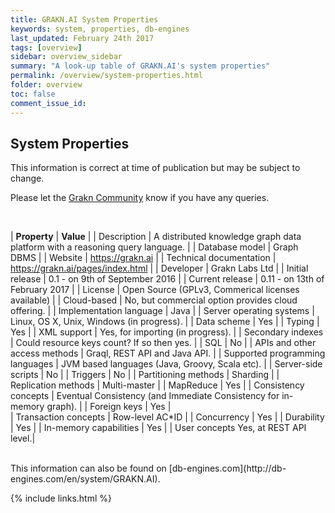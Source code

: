 ```yaml
---
title: GRAKN.AI System Properties
keywords: system, properties, db-engines
last_updated: February 24th 2017
tags: [overview]
sidebar: overview_sidebar
summary: "A look-up table of GRAKN.AI's system properties"
permalink: /overview/system-properties.html
folder: overview
toc: false
comment_issue_id: 
---
```


## System Properties

This information is correct at time of publication but may be subject to change. 
   
Please let the [Grakn Community](https://grakn.ai/community.html) know if you have any queries.

<br />

| **Property** | **Value** |
| Description | A distributed knowledge graph data platform with a reasoning query language. | 
| Database model	| Graph DBMS | 
| Website	| https://grakn.ai | 
| Technical documentation	| https://grakn.ai/pages/index.html | 
| Developer	| Grakn Labs Ltd | 
| Initial release	| 0.1 - on 9th of September 2016 | 
| Current release	| 0.11 - on 13th of February 2017 | 
| License	| Open Source (GPLv3, Commerical licenses available) | 
| Cloud-based	 | No, but commercial option provides cloud offering. | 
| Implementation language	| Java | 
| Server operating systems	| Linux, OS X, Unix, Windows (in progress). | 
| Data scheme	 | Yes | 
| Typing	| Yes | 
| XML support	 | Yes, for importing (in progress). | 
| Secondary indexes	| Could resource keys count? If so then yes. | 
| SQL	| No | 
| APIs and other access methods	| Graql, REST API and Java API. | 
| Supported programming languages	 | JVM based languages (Java, Groovy, Scala etc). | 
| Server-side scripts	| No | 
| Triggers	| No | 
| Partitioning methods	| Sharding | 
| Replication methods	| Multi-master | 
| MapReduce	| Yes | 
| Consistency concepts	| Eventual Consistency (and Immediate Consistency for in-memory graph). | 
| Foreign keys	| Yes |  
| Transaction concepts	| Row-level AC*ID | 
| Concurrency	 | Yes | 
| Durability	| Yes | 
| In-memory capabilities	| Yes | 
| User concepts	Yes, at REST API level.| 



<br />
This information can also be found on [db-engines.com](http://db-engines.com/en/system/GRAKN.AI).


{% include links.html %}

